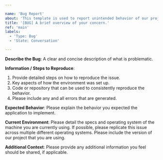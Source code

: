 ```yaml
---

name: 'Bug Report'
about: 'This template is used to report unintended behavior of our projects.'
title: '[BUG] A brief overview of your concern.'
ref: 'main'
labels:
  - 'Type: Bug'
  - 'State: Conversation'

---
```


**Describe the Bug**: A clear and concise description of what is problematic.

**Information / Steps to Reproduce**:

1. Provide detailed steps on how to reproduce the issue.
2. Key aspects of how the environment was set up.
3. Code or repository that can be used to consistently reproduce the behavior.
4. Please include any and all errors that are generated.

**Expected Behavior**: Please explain the behavior you expected the application to implement.

**Current Environment**: Please detail the specs and operating system of the machine you are currently using. If possible, please replicate this issue across multiple different operating systems. Please include the version of our project that you are
using.

**Additional Context**: Please provide any additional information you feel should be shared, if applicable.
